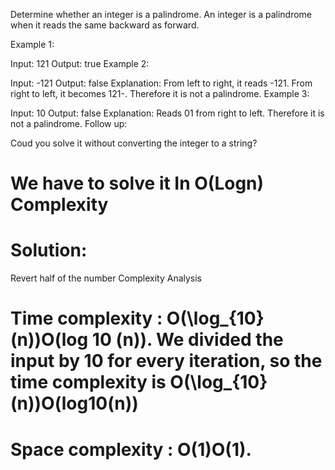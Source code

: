 Determine whether an integer is a palindrome. An integer is a palindrome when it reads the same backward as forward.

Example 1:

Input: 121
Output: true
Example 2:

Input: -121
Output: false
Explanation: From left to right, it reads -121. From right to left, it becomes 121-. Therefore it is not a palindrome.
Example 3:

Input: 10
Output: false
Explanation: Reads 01 from right to left. Therefore it is not a palindrome.
Follow up:

Coud you solve it without converting the integer to a string?
# We have to solve it In O(Logn) Complexity
# Solution:
Revert half of the number
Complexity Analysis

# Time complexity : O(\log_{10}(n))O(log 10​	(n)). We divided the input by 10 for every iteration, so the time complexity is O(\log_{10}(n))O(log10​	(n))

# Space complexity : O(1)O(1).
